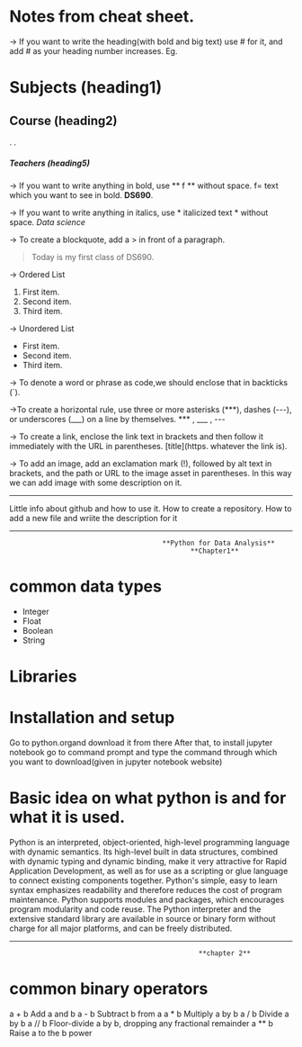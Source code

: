 #                                         Notes from cheat sheet.

-> If  you want to write the heading(with bold and big text) use # for it, and add # as your heading number increases. Eg.
# Subjects (heading1)
## Course  (heading2)
.
.
##### Teachers (heading5)

-> If you want to write anything in bold, use ** f ** without space. f= text which you want to see in bold.
**DS690**.

-> If you want to write anything in italics, use * italicized text * without space.
*Data science*

-> To create a blockquote, add a > in front of a paragraph.
> Today is my first class of DS690.

-> Ordered List
1. First item.
2. Second item.
3. Third item.

-> Unordered List
- First item.
- Second item.
- Third item.

-> To denote a word or phrase as code,we should enclose that in backticks (`).

->To create a horizontal rule, use three or more asterisks (***), dashes (---), or underscores (___) on a line by themselves.
*** , ___ , ---

-> To create a link, enclose the link text in brackets and then follow it immediately with the URL in parentheses.
[title](https. whatever the link is).

-> To add an image, add an exclamation mark (!), followed by alt text in brackets, and the path or URL to the image asset in parentheses.
In this way we can add image with some description on it.


_____________________________________________________________________________________________

Little info about github and how to use it.
How to create a repository.
How to add a new file and wriite the description for it

_________________________________________________________________________________________________________________________________________________________________________
                                          **Python for Data Analysis**
                                                 **Chapter1**

# common data types
 - Integer
 - Float
 - Boolean
 - String
 
# Libraries

# Installation and setup
 Go to python.organd download it from there After that, to install jupyter notebook go to command prompt and type the command through which you want to download(given in jupyter notebook website)
 
# Basic idea on what python is and for what it is used.
Python is an interpreted, object-oriented, high-level programming language with dynamic semantics. Its high-level built in data structures, combined with dynamic typing and dynamic binding, make it very attractive for Rapid Application Development, as well as for use as a scripting or glue language to connect existing components together. Python's simple, easy to learn syntax emphasizes readability and therefore reduces the cost of program maintenance. Python supports modules and packages, which encourages program modularity and code reuse. The Python interpreter and the extensive standard library are available in source or binary form without charge for all major platforms, and can be freely distributed.

___________________________________________________________________________________________________________________________________________________________________________

                                                   **chapter 2**

# common binary operators

a + b Add a and b
a - b Subtract b from a
a * b Multiply a by b
a / b Divide a by b
a // b Floor-divide a by b, dropping any fractional remainder
a ** b Raise a to the b power


















